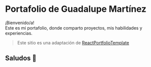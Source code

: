 # Portafolio de Guadalupe Martínez

¡Bienvenido/a!  
Este es mi portafolio, donde comparto proyectos, mis habilidades y experiencias.

> Este sitio es una adaptación de [ReactPortfolioTemplate](https://github.com/paytonjewell/ReactPortfolioTemplate)

Saludos 💜
---